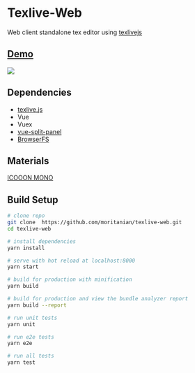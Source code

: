 # Texlive-Web
Web client standalone tex editor using [texlivejs](http://manuels.github.io/texlive.js/) 


## [Demo](https://texlive-web.tk/)
<img src="./sample.png"/>

## Dependencies
- [texlive.js](http://manuels.github.io/texlive.js/)
- Vue
- Vuex
- [vue-split-panel](https://github.com/bajaniyarohit/vue-split-panel)
- [BrowserFS](https://github.com/jvilk/BrowserFS)


## Materials
[ICOOON MONO](http://icooon-mono.com/)

## Build Setup

``` bash
# clone repo
git clone  https://github.com/moritanian/texlive-web.git
cd texlive-web

# install dependencies
yarn install

# serve with hot reload at localhost:8000
yarn start

# build for production with minification
yarn build

# build for production and view the bundle analyzer report
yarn build --report

# run unit tests
yarn unit

# run e2e tests
yarn e2e

# run all tests
yarn test
```
